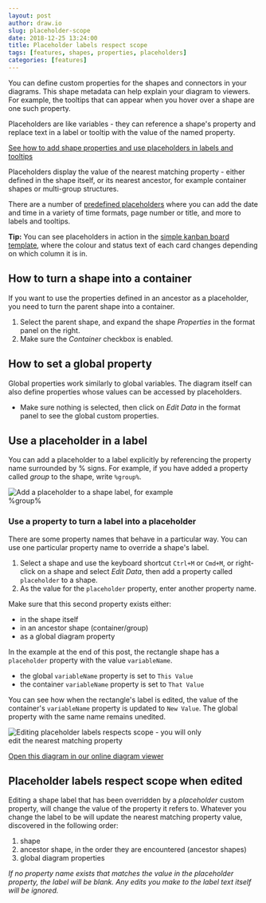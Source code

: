 ```yaml
---
layout: post
author: draw.io
slug: placeholder-scope
date: 2018-12-25 13:24:00
title: Placeholder labels respect scope
tags: [features, shapes, properties, placeholders]
categories: [features]
---
```


You can define custom properties for the shapes and connectors in your diagrams. This shape metadata can help explain your diagram to viewers. For example, the tooltips that can appear when you hover over a shape are one such property.

Placeholders are like variables - they can reference a shape's property and replace text in a label or tooltip with the value of the named property.

[See how to add shape properties and use placeholders in labels and tooltips](/blog/placeholders.html)

Placeholders display the value of the nearest matching property - either defined in the shape itself, or its nearest ancestor, for example container shapes or multi-group structures.

There are a number of [predefined placeholders](/doc/faq/predefined-placeholders.html) where you can add the date and time in a variety of time formats, page number or title, and more to labels and tooltips.

**Tip:** You can see placeholders in action in the [simple kanban board template](/blog/kanban-boards.html), where the colour and status text of each card changes depending on which column it is in.

## How to turn a shape into a container

If you want to use the properties defined in an ancestor as a placeholder, you need to turn the parent shape into a container.

1. Select the parent shape, and expand the shape _Properties_ in the format panel on the right.
2. Make sure the _Container_ checkbox is enabled.

## How to set a global property

Global properties work similarly to global variables. The diagram itself can also define properties whose values can be accessed by placeholders.

* Make sure nothing is selected, then click on _Edit Data_ in the format panel to see the global custom properties.

## Use a placeholder in a label

You can add a placeholder to a label explicitly by referencing the property name surrounded by % signs. For example, if you have added a property called _group_ to the shape, write ``%group%``.

<img src="/assets/img/blog/placeholder-example-label.png" style="max-width:100%;max-width:400px;height:auto;" alt="Add a placeholder to a shape label, for example %group%">

### Use a property to turn a label into a placeholder

There are some property names that behave in a particular way. You can use one particular property name to override a shape's label.

1. Select a shape and use the keyboard shortcut ``Ctrl+M`` or ``Cmd+M``, or right-click on a shape and select _Edit Data_, then add a property called ``placeholder`` to a shape.
2. As the value for the ``placeholder`` property, enter another property name.

Make sure that this second property exists either:
- in the shape itself
- in an ancestor shape (container/group)
- as a global diagram property

In the example at the end of this post, the rectangle shape has a ``placeholder`` property with the value ``variableName``.
- the global ``variableName`` property is set to ``This Value``
- the container ``variableName`` property is set to ``That Value``

You can see how when the rectangle's label is edited, the value of the container's ``variableName`` property is updated to ``New Value``. The global property with the same name remains unedited.

<img src="/assets/img/blog/placeholder-scope.gif" style="width=100%;max-width:400px;height:auto;" alt="Editing placeholder labels respects scope - you will only edit the nearest matching property">

[Open this diagram in our online diagram viewer](https://app.diagrams.net/i/Go7aT2t)

## Placeholder labels respect scope when edited

Editing a shape label that has been overridden by a _placeholder_ custom property, will change the value of the property it refers to.
Whatever you change the label to be will update the nearest matching property value, discovered in the following order:
1. shape
2. ancestor shape, in the order they are encountered (ancestor shapes)
3. global diagram properties

_If no property name exists that matches the value in the placeholder property, the label will be blank. Any edits you make to the label text itself will be ignored._
